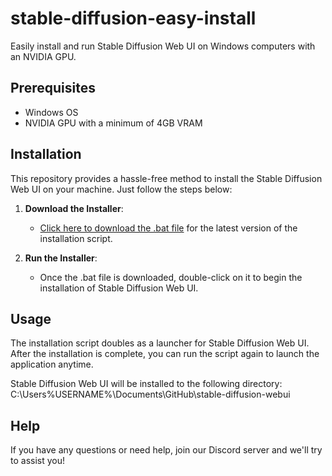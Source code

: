 # stable-diffusion-easy-install

Easily install and run Stable Diffusion Web UI on Windows computers with an NVIDIA GPU.

## Prerequisites

- Windows OS
- NVIDIA GPU with a minimum of 4GB VRAM

## Installation

This repository provides a hassle-free method to install the Stable Diffusion Web UI on your machine. Just follow the steps below:

1. **Download the Installer**:

   - [Click here to download the .bat file](https://github.com/MinhNgyuen/stable-diffusion-easy-install/releases/download/latest/stable-diffusion-web-ui.bat) for the latest version of the installation script.

2. **Run the Installer**:
   - Once the .bat file is downloaded, double-click on it to begin the installation of Stable Diffusion Web UI.

## Usage

The installation script doubles as a launcher for Stable Diffusion Web UI. After the installation is complete, you can run the script again to launch the application anytime.

Stable Diffusion Web UI will be installed to the following directory: C:\Users\%USERNAME%\Documents\GitHub\stable-diffusion-webui

## Help

If you have any questions or need help, join our Discord server and we'll try to assist you!
